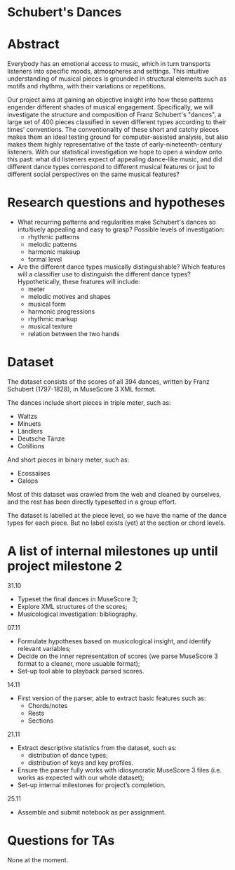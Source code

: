 # Schubert's Dances

# Abstract

Everybody has an emotional access to music, which in turn transports listeners into specific moods, atmospheres and settings.
This intuitive understanding of musical pieces is grounded in structural elements such as motifs and rhythms, with their variations or repetitions. 

Our project aims at gaining an objective insight into how these patterns engender different shades of musical engagement.
Specifically, we will investigate the structure and composition of Franz Schubert's "dances",
a large set of 400 pieces classified in seven different types according to their times’ conventions.
The conventionality of these short and catchy pieces makes them an ideal testing ground for computer-assisted analysis,
but also makes them highly representative of the taste of early-nineteenth-century listeners.
With our statistical investigation we hope to open a window onto this past:
what did listeners expect of appealing dance-like music,
and did different dance types correspond to different musical features or just to different social perspectives on the same musical features?

# Research questions and hypotheses

* What recurring patterns and regularities make Schubert's dances so intuitively appealing and easy to grasp? Possible levels of investigation:
  * rhythmic patterns
  * melodic patterns
  * harmonic makeup
  * formal level
* Are the different dance types musically distinguishable? Which features will a classifier use to distinguish the different dance types? Hypothetically, these features will include:
  * meter
  * melodic motives and shapes
  * musical form
  * harmonic progressions
  * rhythmic markup
  * musical texture
  * relation between the two hands

# Dataset
The dataset consists of the scores of all 394 dances, written by Franz Schubert (1797-1828), in MuseScore 3 XML format.

The dances include short pieces in triple meter, such as:
* Waltzs
* Minuets
* Ländlers
* Deutsche Tänze
* Cotillions

And short pieces in binary meter, such as:
* Ecossaises
* Galops

Most of this dataset was crawled from the web and cleaned by ourselves,
and the rest has been directly typesetted in a group effort.

The dataset is labelled at the piece level, so we have the name of the dance types for each piece.
But no label exists (yet) at the section or chord levels.

# A list of internal milestones up until project milestone 2
31.10
* Typeset the final dances in MuseScore 3;
* Explore XML structures of the scores;
* Musicological investigation: bibliography.

07.11
* Formulate hypotheses based on musicological insight, and identify relevant variables;
* Decide on the inner representation of scores (we parse MuseScore 3 format to a cleaner, more usuable format);
* Set-up tool able to playback parsed scores.

14.11
* First version of the parser, able to extract basic features such as:
  * Chords/notes
  * Rests
  * Sections

21.11
* Extract descriptive statistics from the dataset, such as:
  * distribution of dance types;
  * distribution of keys and key profiles.
* Ensure the parser fully works with idiosyncratic MuseScore 3 files (i.e. works as expected with our whole dataset);
* Set-up internal milestones for project’s completion. 

25.11
* Assemble and submit notebook as per assignment.


# Questions for TAs

None at the moment.

